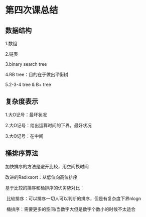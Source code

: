 # 第四次课总结

## 数据结构

1.数组

2.链表

3.binary search tree

4.RB tree：目的在于做出平衡树

5.2-3-4 tree & B+ tree

## 复杂度表示

1.大O记号：最坏状况

2.大Ω记号：给出运算时间的下界，最好状况

3.大Θ记号：在中间

## 桶排序算法

加快排序的方法是避开比较，用空间换时间

改进的Radixsort：从低位向高位排序

基于比较的排序和桶排序的优劣势对比：

​	比较排序：可以排序一切人可以判断的排序，但是有复杂度下界nlogn

​	桶排序：需要更多的空间/当数字大但是数字个数小的时候不太适合